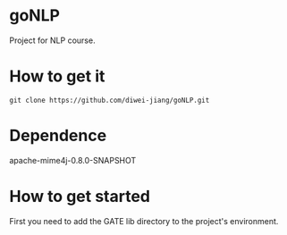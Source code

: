 # goNLP
Project for NLP course.
# How to get it
`git clone https://github.com/diwei-jiang/goNLP.git`
# Dependence
apache-mime4j-0.8.0-SNAPSHOT
# How to get started
First you need to add the GATE lib directory to the project's environment.
